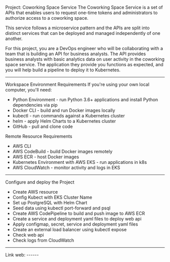 Project: Coworking Space Service
The Coworking Space Service is a set of APIs that enables users to request one-time tokens and administrators to authorize access to a coworking space.

This service follows a microservice pattern and the APIs are split into distinct services that can be deployed and managed independently of one another.

For this project, you are a DevOps engineer who will be collaborating with a team that is building an API for business analysts. 
The API provides business analysts with basic analytics data on user activity in the coworking space service. The application they provide you functions 
as expected, and you will help build a pipeline to deploy it to Kubernetes.

---------------------------------------
Workspace Environment Requirements
If you're using your own local computer, you'll need:

- Python Environment - run Python 3.6+ applications and install Python dependencies via pip
- Docker CLI - build and run Docker images locally
- kubectl - run commands against a Kubernetes cluster
- helm - apply Helm Charts to a Kubernetes cluster
- GitHub - pull and clone code

Remote Resource Requirements

- AWS CLI
- AWS CodeBuild - build Docker images remotely
- AWS ECR - host Docker images
- Kubernetes Environment with AWS EKS - run applications in k8s
- AWS CloudWatch - monitor activity and logs in EKS

---------------------------------------
Configure and deploy the Project
- Create AWS resource
- Config Kubect with EKS Cluster Name
- Set up PostgreSQL with Helm Chart
- Seed data using kubectl port-forward and psql
- Create AWS CodePipeline to build and push image to AWS ECR
- Create a service and deployment yaml files to deploy web api
- Apply configmap, secret, service and deployment yaml files
- Create an external load balancer using kubectl expose
- Check web api
- Check logs from CloudWatch

---------------------------------------
Link web:  ------